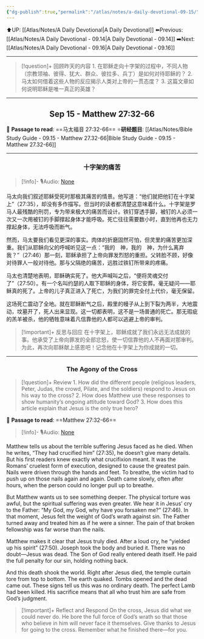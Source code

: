 ```yaml
---
{"dg-publish":true,"permalink":"/atlas/notes/a-daily-devotional-09-15/"}
---
```


 ⬆️UP: [[Atlas/Notes/A Daily Devotional\|A Daily Devotional]]
⬅️Previous: [[Atlas/Notes/A Daily Devotional - 09.14\|A Daily Devotional - 09.14]]
➡️Next: [[Atlas/Notes/A Daily Devotional - 09.16\|A Daily Devotional - 09.16]]

---

> [!question]+ 回顾昨天的内容
> 1.⁠ ⁠在耶稣走向十字架的过程中，不同人物（宗教领袖、彼得、犹大、群众、彼拉多、兵丁）是如何对待耶稣的？
2.⁠ ⁠马太如何借着这些人物的反应揭示人类对上帝的一贯态度？
3.⁠ ⁠这篇文章如何说明耶稣是唯一真正的英雄？




---
## <center>Sep 15 - Matthew 27:32-66</center>

📖 **Passage to read**: ==马太福音 27:32-66==
⭐**研经题目**: [[Atlas/Notes/Bible Study Guide - 09.15 - Matthew 27.32-66\|Bible Study Guide - 09.15 - Matthew 27.32-66]]

---
### <center>十字架的痛苦</center>

> [!info]- 🎙️Audio: [None]()

马太向我们叙述耶稣受死时那极其痛苦的情景。他写道：“他们就把他钉在十字架上”（27:35），却没有多作描写。但当时的读者都清楚这意味着什么。十字架是罗马人最残酷的刑罚，专为带来极大的痛苦而设计。铁钉穿透手脚，被钉的人必须一次又一次用被钉的手脚撑起身体才能呼吸。死亡往往需要数小时，直到他再也无力撑起身体，无法呼吸而断气。

然而，马太要我们看见更深的事实。肉体的折磨固然可怕，但灵里的痛苦更加深重。我们从耶稣向父的呼喊听见这一点：“我的　神，我的　神，为什么离弃我？”（27:46）那一刻，耶稣承担了上帝向罪发烈怒的重担。父转脸不顾，好像对待罪人一般对待他。那与父隔绝的痛苦，远胜过铁钉所带来的疼痛。

马太也清楚地表明，耶稣确实死了。他大声喊叫之后，“便将灵魂交付了”（27:50）。有一个名叫约瑟的人取下耶稣的身体，将它安葬。毫无疑问——耶稣真的死了。上帝的儿子真正进入了死亡，为我们的罪完全付上代价，毫无保留。

这场死亡震动了全地。就在耶稣断气之后，殿里的幔子从上到下裂为两半，大地震动，坟墓开了，死人出来显现。这一切都表明，这不是一场普通的死亡。那无瑕疵的羔羊被杀，他的牺牲意味着凡信靠他的人都可以逃避上帝的审判。

> [!important]+ 反思与回应
在十字架上，耶稣成就了我们永远无法成就的事。他承受了上帝向罪发的全部忿怒，使一切信靠他的人不再面对那审判。为此，再次向耶稣献上感恩吧！记念他在十字架上为你成就的一切。

---
### <center>The Agony of the Cross</center>

> [!question]+ Review
> 1.⁠ ⁠How did the different people (religious leaders, Peter, Judas, the crowd, Pilate, and the soldiers) respond to Jesus on his way to the cross?
2.⁠ ⁠How does Matthew use these responses to show humanity’s ongoing attitude toward God?
3.⁠ ⁠How does this article explain that Jesus is the only true hero?

📖 **Passage to read**: ==Matthew 27:32-66==

> [!info]- 🎙️Audio: [None]()  


Matthew tells us about the terrible suffering Jesus faced as he died. When he writes, “They had crucified him” (27:35), he doesn’t give many details. But his first readers knew exactly what crucifixion meant. It was the Romans’ cruelest form of execution, designed to cause the greatest pain. Nails were driven through the hands and feet. To breathe, the victim had to push up on those nails again and again. Death came slowly, often after hours, when the person could no longer pull up to breathe.

But Matthew wants us to see something deeper. The physical torture was awful, but the spiritual suffering was even greater. We hear it in Jesus’ cry to the Father: “My God, my God, why have you forsaken me?” (27:46). In that moment, Jesus felt the weight of God’s wrath against sin. The Father turned away and treated him as if he were a sinner. The pain of that broken fellowship was far worse than the nails.

Matthew makes it clear that Jesus truly died. After a loud cry, he “yielded up his spirit” (27:50). Joseph took the body and buried it. There was no doubt—Jesus was dead. The Son of God really entered death itself. He paid the full penalty for our sin, holding nothing back.

And this death shook the world. Right after Jesus died, the temple curtain tore from top to bottom. The earth quaked. Tombs opened and the dead came out. These signs tell us this was no ordinary death. The perfect Lamb had been killed. His sacrifice means that all who trust him are safe from God’s judgment.

> [!important]+ Reflect and Respond
On the cross, Jesus did what we could never do. He bore the full force of God’s wrath so that those who believe in him will never face it themselves. Give thanks to Jesus for going to the cross. Remember what he finished there—for you.
